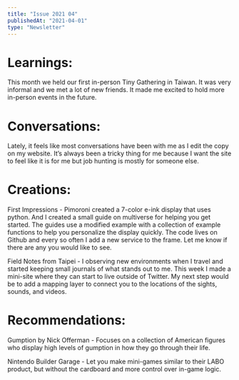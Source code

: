 ```yaml
---
title: "Issue 2021 04"
publishedAt: "2021-04-01"
type: "Newsletter"
---
```


# Learnings: 

This month we held our first in-person Tiny Gathering in Taiwan. It was very informal and we met a lot of new friends. It made me excited to hold more in-person events in the future.

# Conversations:

Lately, it feels like most conversations have been with me as I edit the copy on my website. It’s always been a tricky thing for me because I want the site to feel like it is for me but job hunting is mostly for someone else.

# Creations:

First Impressions - Pimoroni created a 7-color e-ink display that uses python. And I created a small guide on multiverse for helping you get started. The guides use a modified example with a collection of example functions to help you personalize the display quickly. The code lives on Github and every so often I add a new service to the frame. Let me know if there are any you would like to see.

Field Notes from Taipei - I observing new environments when I travel and started keeping small journals of what stands out to me. This week I made a mini-site where they can start to live outside of Twitter. My next step would be to add a mapping layer to connect you to the locations of the sights, sounds, and videos.

# Recommendations:

Gumption by Nick Offerman - Focuses on a collection of American figures who display high levels of gumption in how they go through their life.

Nintendo Builder Garage - Let you make mini-games similar to their LABO product, but without the cardboard and more control over in-game logic.
